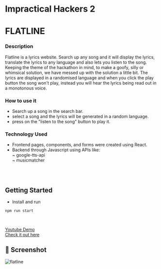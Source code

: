 # Impractical Hackers 2

<h1> FLATLINE </h1>

<h3> Description </h3>

Flatline is a lyrics website. Search up any song and it will display the lyrics, translate the lyrics to any language and also lets you listen to the song.
Keeping the theme of the hackathon in mind, to make a goofy, silly or whimsical solution, we have messed up with the solution a little bit. The lyrics are displayed in a randomised language and when you click the play button the song won't play, instead you will hear the lyrics being read out in a monotonous voice.

<h3>How to use it </h3>
<ul>
  <li>Search up a song in the search bar.</li>
  <li>select a song and the lyrics will be generated in a random language.</li>
  <li>press on the "listen to the song" button to play it.</li> </ul>
  
  
<h3>Technology Used </h3>
<ul>
  <li> Frontend pages, components, and forms were created using React.</li>
  <li> Backend through Javascript using APIs like:<br>
    ~ google-tts-api <br>
    ~ musicmatcher </li></ul>
<br>
<br>

## Getting Started

- Install and run

```bash
npm run start
```
<br>

<a taget="_blank" rel="noreferrer" href="https://youtu.be/sJticoey44c">Youtube Demo</a><br>
<a rel="noreferrer" target="_blank" href="https://flatline.select">Check it out here</a>


## 📸 Screenshot
![flatline](https://user-images.githubusercontent.com/100701261/190893670-23031ad4-ece3-4dd9-9036-01475b7790e1.png)
